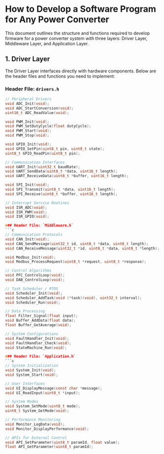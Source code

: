 # How to Develop a Software Program for Any Power Converter

This document outlines the structure and functions required to develop firmware for a power converter system with three layers: Driver Layer, Middleware Layer, and Application Layer.

## 1. Driver Layer
The Driver Layer interfaces directly with hardware components. Below are the header files and functions you need to implement:

### Header File: `drivers.h`
```c
// Peripheral Drivers
void ADC_Init(void);
void ADC_StartConversion(void);
uint16_t ADC_ReadValue(void);

void PWM_Init(void);
void PWM_SetDutyCycle(float dutyCycle);
void PWM_Start(void);
void PWM_Stop(void);

void GPIO_Init(void);
void GPIO_SetPin(uint8_t pin, uint8_t state);
uint8_t GPIO_ReadPin(uint8_t pin);

// Communication Interfaces
void UART_Init(uint32_t baudRate);
void UART_SendData(uint8_t *data, uint16_t length);
void UART_ReceiveData(uint8_t *buffer, uint16_t length);

void SPI_Init(void);
void SPI_Transmit(uint8_t *data, uint16_t length);
void SPI_Receive(uint8_t *buffer, uint16_t length);

// Interrupt Service Routines
void ISR_ADC(void);
void ISR_PWM(void);
void ISR_GPIO(void);

### Header File: `Middleware.h`
```c
// Communication Protocols
void CAN_Init(void);
void CAN_SendMessage(uint32_t id, uint8_t *data, uint8_t length);
void CAN_ReceiveMessage(uint32_t *id, uint8_t *data, uint8_t *length);

void Modbus_Init(void);
void Modbus_ProcessRequest(uint8_t *request, uint8_t *response);

// Control Algorithms
void PFC_ControlLoop(void);
void DAB_ControlLoop(void);

// Task Scheduler / RTOS
void Scheduler_Init(void);
void Scheduler_AddTask(void (*task)(void), uint32_t interval);
void Scheduler_Run(void);

// Data Processing
float Filter_Signal(float input);
void Buffer_AddData(float data);
float Buffer_GetAverage(void);

// System Configurations
void FaultHandler_Init(void);
void FaultHandler_Check(void);
void StateMachine_Run(void);

### Header File: `Application.h`
```c
// System Initialization
void System_Init(void);
void System_Start(void);

// User Interfaces
void UI_DisplayMessage(const char *message);
void UI_ReadInput(uint8_t *input);

// System Modes
void System_SetMode(uint8_t mode);
uint8_t System_GetMode(void);

// Performance Monitoring
void Monitor_LogData(void);
void Monitor_DisplayPerformance(void);

// APIs for External Control
void API_SetParameter(uint8_t paramId, float value);
float API_GetParameter(uint8_t paramId);